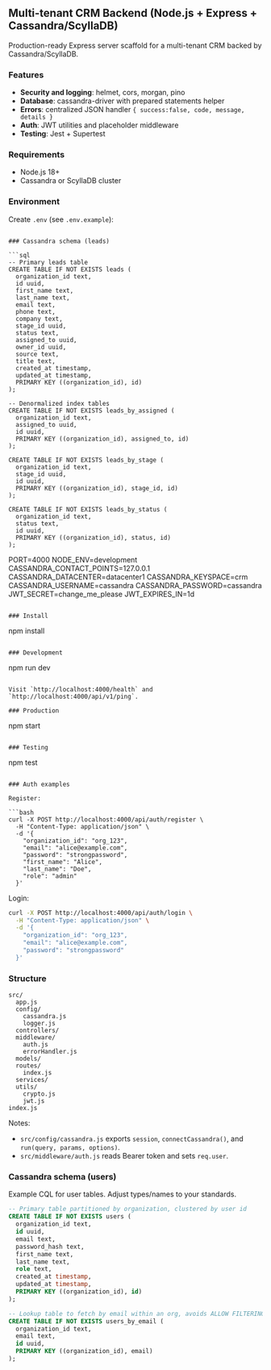 ## Multi-tenant CRM Backend (Node.js + Express + Cassandra/ScyllaDB)

Production-ready Express server scaffold for a multi-tenant CRM backed by Cassandra/ScyllaDB.

### Features
- **Security and logging**: helmet, cors, morgan, pino
- **Database**: cassandra-driver with prepared statements helper
- **Errors**: centralized JSON handler `{ success:false, code, message, details }`
- **Auth**: JWT utilities and placeholder middleware
- **Testing**: Jest + Supertest

### Requirements
- Node.js 18+
- Cassandra or ScyllaDB cluster

### Environment
Create `.env` (see `.env.example`):

```

### Cassandra schema (leads)

```sql
-- Primary leads table
CREATE TABLE IF NOT EXISTS leads (
  organization_id text,
  id uuid,
  first_name text,
  last_name text,
  email text,
  phone text,
  company text,
  stage_id uuid,
  status text,
  assigned_to uuid,
  owner_id uuid,
  source text,
  title text,
  created_at timestamp,
  updated_at timestamp,
  PRIMARY KEY ((organization_id), id)
);

-- Denormalized index tables
CREATE TABLE IF NOT EXISTS leads_by_assigned (
  organization_id text,
  assigned_to uuid,
  id uuid,
  PRIMARY KEY ((organization_id), assigned_to, id)
);

CREATE TABLE IF NOT EXISTS leads_by_stage (
  organization_id text,
  stage_id uuid,
  id uuid,
  PRIMARY KEY ((organization_id), stage_id, id)
);

CREATE TABLE IF NOT EXISTS leads_by_status (
  organization_id text,
  status text,
  id uuid,
  PRIMARY KEY ((organization_id), status, id)
);
```
PORT=4000
NODE_ENV=development
CASSANDRA_CONTACT_POINTS=127.0.0.1
CASSANDRA_DATACENTER=datacenter1
CASSANDRA_KEYSPACE=crm
CASSANDRA_USERNAME=cassandra
CASSANDRA_PASSWORD=cassandra
JWT_SECRET=change_me_please
JWT_EXPIRES_IN=1d
```

### Install

```
npm install
```

### Development

```
npm run dev
```

Visit `http://localhost:4000/health` and `http://localhost:4000/api/v1/ping`.

### Production

```
npm start
```

### Testing

```
npm test
```

### Auth examples

Register:

```bash
curl -X POST http://localhost:4000/api/auth/register \
  -H "Content-Type: application/json" \
  -d '{
    "organization_id": "org_123",
    "email": "alice@example.com",
    "password": "strongpassword",
    "first_name": "Alice",
    "last_name": "Doe",
    "role": "admin"
  }'
```

Login:

```bash
curl -X POST http://localhost:4000/api/auth/login \
  -H "Content-Type: application/json" \
  -d '{
    "organization_id": "org_123",
    "email": "alice@example.com",
    "password": "strongpassword"
  }'
```

### Structure

```
src/
  app.js
  config/
    cassandra.js
    logger.js
  controllers/
  middleware/
    auth.js
    errorHandler.js
  models/
  routes/
    index.js
  services/
  utils/
    crypto.js
    jwt.js
index.js
```

Notes:
- `src/config/cassandra.js` exports `session`, `connectCassandra()`, and `run(query, params, options)`.
- `src/middleware/auth.js` reads Bearer token and sets `req.user`.

### Cassandra schema (users)

Example CQL for user tables. Adjust types/names to your standards.

```sql
-- Primary table partitioned by organization, clustered by user id
CREATE TABLE IF NOT EXISTS users (
  organization_id text,
  id uuid,
  email text,
  password_hash text,
  first_name text,
  last_name text,
  role text,
  created_at timestamp,
  updated_at timestamp,
  PRIMARY KEY ((organization_id), id)
);

-- Lookup table to fetch by email within an org, avoids ALLOW FILTERING
CREATE TABLE IF NOT EXISTS users_by_email (
  organization_id text,
  email text,
  id uuid,
  PRIMARY KEY ((organization_id), email)
);
```


